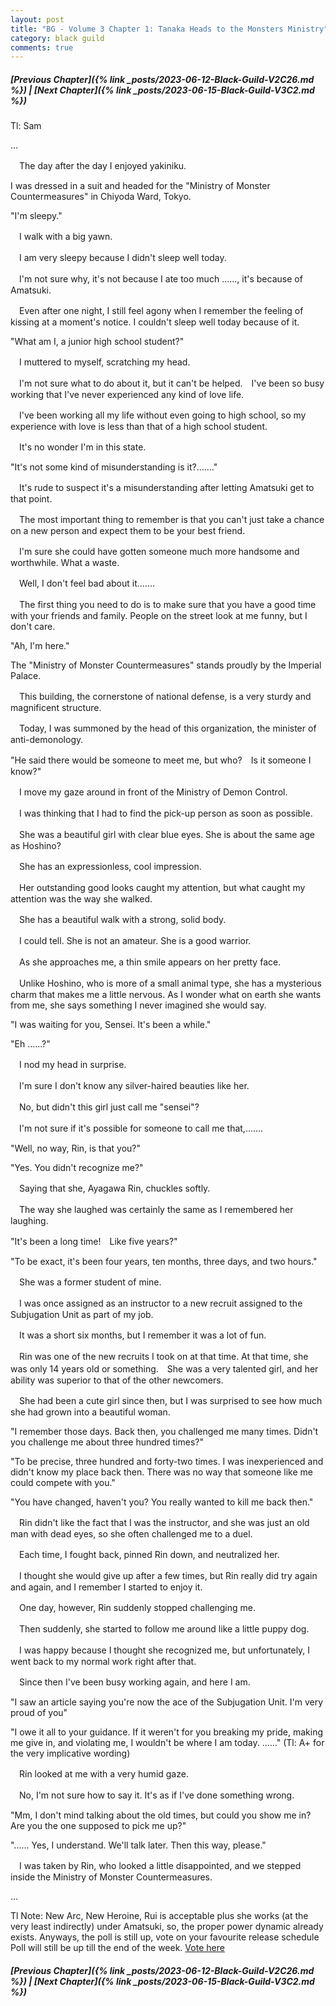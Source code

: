 ```yaml
---
layout: post
title: "BG - Volume 3 Chapter 1: Tanaka Heads to the Monsters Ministry"
category: black guild
comments: true
---
```


##### [Previous Chapter]({% link _posts/2023-06-12-Black-Guild-V2C26.md %}) \| [Next Chapter]({% link _posts/2023-06-15-Black-Guild-V3C2.md %})



Tl: Sam

…

　The day after the day I enjoyed yakiniku.

I was dressed in a suit and headed for the "Ministry of Monster Countermeasures" in Chiyoda Ward, Tokyo.


"I'm sleepy."


　I walk with a big yawn.

　I am very sleepy because I didn't sleep well today.


　I'm not sure why, it's not because I ate too much ......, it's because of Amatsuki.
<!--more-->

　Even after one night, I still feel agony when I remember the feeling of kissing at a moment's notice. I couldn't sleep well today because of it.


"What am I, a junior high school student?"


　I muttered to myself, scratching my head.

　I'm not sure what to do about it, but it can't be helped.　I've been so busy working that I've never experienced any kind of love life.

　I've been working all my life without even going to high school, so my experience with love is less than that of a high school student.

　It's no wonder I'm in this state.


"It's not some kind of misunderstanding is it?......."


　It's rude to suspect it's a misunderstanding after letting Amatsuki get to that point.

　The most important thing to remember is that you can't just take a chance on a new person and expect them to be your best friend.

　I'm sure she could have gotten someone much more handsome and worthwhile. What a waste.


　Well, I don't feel bad about it.......

　The first thing you need to do is to make sure that you have a good time with your friends and family. People on the street look at me funny, but I don't care.


"Ah, I'm here."


The "Ministry of Monster Countermeasures" stands proudly by the Imperial Palace.

　This building, the cornerstone of national defense, is a very sturdy and magnificent structure.


　Today, I was summoned by the head of this organization, the minister of anti-demonology.


"He said there would be someone to meet me, but who?　Is it someone I know?"


　I move my gaze around in front of the Ministry of Demon Control.

　I was thinking that I had to find the pick-up person as soon as possible.


　She was a beautiful girl with clear blue eyes. She is about the same age as Hoshino?

　She has an expressionless, cool impression.


　Her outstanding good looks caught my attention, but what caught my attention was the way she walked.


　She has a beautiful walk with a strong, solid body.

　I could tell. She is not an amateur. She is a good warrior.


　As she approaches me, a thin smile appears on her pretty face.

　Unlike Hoshino, who is more of a small animal type, she has a mysterious charm that makes me a little nervous. As I wonder what on earth she wants from me, she says something I never imagined she would say.


"I was waiting for you, Sensei. It's been a while."

"Eh ......?"


　I nod my head in surprise.

　I'm sure I don't know any silver-haired beauties like her.


　No, but didn't this girl just call me "sensei"?

　I'm not sure if it's possible for someone to call me that,.......


"Well, no way, Rin, is that you?"

"Yes. You didn't recognize me?"


　Saying that she, Ayagawa Rin, chuckles softly.

　The way she laughed was certainly the same as I remembered her laughing.


"It's been a long time!　Like five years?"

"To be exact, it's been four years, ten months, three days, and two hours."


　She was a former student of mine.

　I was once assigned as an instructor to a new recruit assigned to the Subjugation Unit as part of my job.

　It was a short six months, but I remember it was a lot of fun.

　Rin was one of the new recruits I took on at that time. At that time, she was only 14 years old or something.　She was a very talented girl, and her ability was superior to that of the other newcomers.


　She had been a cute girl since then, but I was surprised to see how much she had grown into a beautiful woman.


"I remember those days. Back then, you challenged me many times. Didn't you challenge me about three hundred times?"

"To be precise, three hundred and forty-two times. I was inexperienced and didn't know my place back then. There was no way that someone like me could compete with you."

"You have changed, haven't you? You really wanted to kill me back then."


　Rin didn't like the fact that I was the instructor, and she was just an old man with dead eyes, so she often challenged me to a duel.


　Each time, I fought back, pinned Rin down, and neutralized her.

　I thought she would give up after a few times, but Rin really did try again and again, and I remember I started to enjoy it.


　One day, however, Rin suddenly stopped challenging me.

　Then suddenly, she started to follow me around like a little puppy dog.


　I was happy because I thought she recognized me, but unfortunately, I went back to my normal work right after that.

　Since then I've been busy working again, and here I am.


"I saw an article saying you're now the ace of the Subjugation Unit. I'm very proud of you"

"I owe it all to your guidance. If it weren't for you breaking my pride, making me give in, and violating me, I wouldn't be where I am today. ......" (Tl: A+ for the very implicative wording)


　Rin looked at me with a very humid gaze.

　No, I'm not sure how to say it. It's as if I've done something wrong.


"Mm, I don't mind talking about the old times, but could you show me in? Are you the one supposed to pick me up?"

"...... Yes, I understand. We'll talk later. Then this way, please."


　I was taken by Rin, who looked a little disappointed, and we stepped inside the Ministry of Monster Countermeasures.

...


Tl Note: New Arc, New Heroine, Rui is acceptable plus she works (at the very least indirectly) under Amatsuki, so, the proper power dynamic already exists. Anyways, the poll is still up, vote on your favourite release schedule Poll will still be up till the end of the week.
[Vote here]( https://strawpoll.com/polls/GeZAOwGePnV )


##### [Previous Chapter]({% link _posts/2023-06-12-Black-Guild-V2C26.md %}) \| [Next Chapter]({% link _posts/2023-06-15-Black-Guild-V3C2.md %})